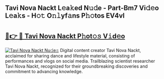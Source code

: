 ## Tavi Nova Nackt L𝚎a𝚔ed N𝚞𝚍e - Part-Bm7 Vi𝚍𝚎o L𝚎a𝚔s - H𝚘𝚝 O𝚗𝚕yf𝚊ns P𝚑𝚘tos EV4vl

# <h2><a href="http://kfbjhl.oniu.top/?m=Tavi+Nova+Nackt">🔗👉 🔴 Tavi Nova Nackt P𝚑ot𝚘𝚜 V𝚒d𝚎o</a></h2>

[![Tavi Nova Nackt Nu𝚍e𝚜](https://i.imgur.com/0qMVB7G.gif)](http://kfbjhl.oniu.top/?m=Tavi+Nova+Nackt)
Digital content creator Tavi Nova Nackt, acclaimed for sharing dance and lifestyle material, consisting of performances and vlogs on social media. Trailblazing scientist researcher Tavi Nova Nackt, recognized for their groundbreaking discoveries and commitment to advancing knowledge.  
